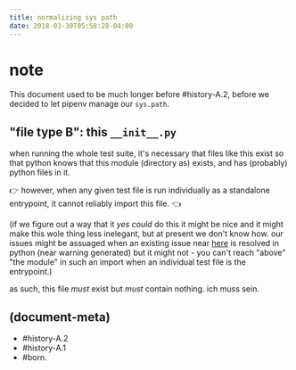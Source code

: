 ```yaml
---
title: normalizing sys path
date: 2018-03-30T05:58:28-04:00
---
```

# note

This document used to be much longer before #history-A.2, before we decided
to let pipenv manage our `sys.path`.




## <a name='file-type-B'></a>"file type B": this `__init__.py`

when running the whole test suite, it's necessary that files like this
exist so that python knows that this module (directory as) exists, and
has (probably) python files in it.

👉 however, when any given test file is run individually as a standalone
entrypoint, it cannot reliably import this file. 👈

(if we figure out a way that it _yes could_ do this it might be nice and
it might make this wole thing less inelegant, but at present we don't know
how. our issues might be assuaged when an existing issue near [here][here1]
is resolved in python (near warning generated) but it might not - you can't
reach "above" "the module" in such an import when an individual test file
is the entrypoint.)

as such, this file _must_ exist but _must_ contain nothing. ich muss sein.



[here1]: https://docs.python.org/3/tutorial/modules.html#intra-package-references



## (document-meta)

  - #history-A.2
  - #history-A.1
  - #born.
